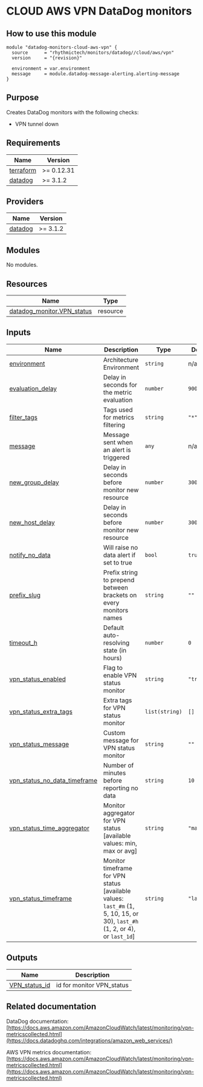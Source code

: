# CLOUD AWS VPN DataDog monitors

## How to use this module

```hcl
module "datadog-monitors-cloud-aws-vpn" {
  source      = "rhythmictech/monitors/datadog//cloud/aws/vpn"
  version     = "{revision}"

  environment = var.environment
  message     = module.datadog-message-alerting.alerting-message
}

```

## Purpose

Creates DataDog monitors with the following checks:

- VPN tunnel down

<!-- BEGIN_TF_DOCS -->
## Requirements

| Name | Version |
|------|---------|
| <a name="requirement_terraform"></a> [terraform](#requirement\_terraform) | >= 0.12.31 |
| <a name="requirement_datadog"></a> [datadog](#requirement\_datadog) | >= 3.1.2 |

## Providers

| Name | Version |
|------|---------|
| <a name="provider_datadog"></a> [datadog](#provider\_datadog) | >= 3.1.2 |

## Modules

No modules.

## Resources

| Name | Type |
|------|------|
| [datadog_monitor.VPN_status](https://registry.terraform.io/providers/DataDog/datadog/latest/docs/resources/monitor) | resource |

## Inputs

| Name | Description | Type | Default | Required |
|------|-------------|------|---------|:--------:|
| <a name="input_environment"></a> [environment](#input\_environment) | Architecture Environment | `string` | n/a | yes |
| <a name="input_evaluation_delay"></a> [evaluation\_delay](#input\_evaluation\_delay) | Delay in seconds for the metric evaluation | `number` | `900` | no |
| <a name="input_filter_tags"></a> [filter\_tags](#input\_filter\_tags) | Tags used for metrics filtering | `string` | `"*"` | no |
| <a name="input_message"></a> [message](#input\_message) | Message sent when an alert is triggered | `any` | n/a | yes |
| <a name="input_new_group_delay"></a> [new\_group\_delay](#input\_new\_group\_delay) | Delay in seconds before monitor new resource | `number` | `300` | no |
| <a name="input_new_host_delay"></a> [new\_host\_delay](#input\_new\_host\_delay) | Delay in seconds before monitor new resource | `number` | `300` | no |
| <a name="input_notify_no_data"></a> [notify\_no\_data](#input\_notify\_no\_data) | Will raise no data alert if set to true | `bool` | `true` | no |
| <a name="input_prefix_slug"></a> [prefix\_slug](#input\_prefix\_slug) | Prefix string to prepend between brackets on every monitors names | `string` | `""` | no |
| <a name="input_timeout_h"></a> [timeout\_h](#input\_timeout\_h) | Default auto-resolving state (in hours) | `number` | `0` | no |
| <a name="input_vpn_status_enabled"></a> [vpn\_status\_enabled](#input\_vpn\_status\_enabled) | Flag to enable VPN status monitor | `string` | `"true"` | no |
| <a name="input_vpn_status_extra_tags"></a> [vpn\_status\_extra\_tags](#input\_vpn\_status\_extra\_tags) | Extra tags for VPN status monitor | `list(string)` | `[]` | no |
| <a name="input_vpn_status_message"></a> [vpn\_status\_message](#input\_vpn\_status\_message) | Custom message for VPN status monitor | `string` | `""` | no |
| <a name="input_vpn_status_no_data_timeframe"></a> [vpn\_status\_no\_data\_timeframe](#input\_vpn\_status\_no\_data\_timeframe) | Number of minutes before reporting no data | `string` | `10` | no |
| <a name="input_vpn_status_time_aggregator"></a> [vpn\_status\_time\_aggregator](#input\_vpn\_status\_time\_aggregator) | Monitor aggregator for VPN status [available values: min, max or avg] | `string` | `"max"` | no |
| <a name="input_vpn_status_timeframe"></a> [vpn\_status\_timeframe](#input\_vpn\_status\_timeframe) | Monitor timeframe for VPN status [available values: `last_#m` (1, 5, 10, 15, or 30), `last_#h` (1, 2, or 4), or `last_1d`] | `string` | `"last_5m"` | no |

## Outputs

| Name | Description |
|------|-------------|
| <a name="output_VPN_status_id"></a> [VPN\_status\_id](#output\_VPN\_status\_id) | id for monitor VPN\_status |
<!-- END_TF_DOCS -->
## Related documentation

DataDog documentation: [https://docs.aws.amazon.com/AmazonCloudWatch/latest/monitoring/vpn-metricscollected.html](https://docs.datadoghq.com/integrations/amazon_web_services/)

AWS VPN metrics documentation: [https://docs.aws.amazon.com/AmazonCloudWatch/latest/monitoring/vpn-metricscollected.html](https://docs.aws.amazon.com/AmazonCloudWatch/latest/monitoring/vpn-metricscollected.html)
